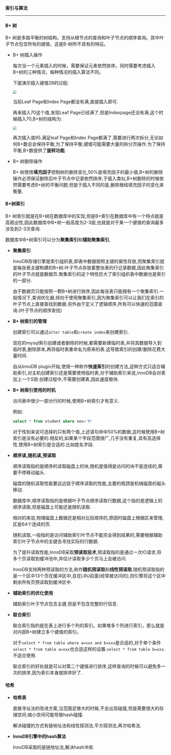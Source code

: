**索引与算法**

---

#### B+ 树

B+ 树是多路平衡的树结构，支持从根节点的查询和叶子节点的顺序查询。其中叶子节点包含所有的键值，这是B-树所不具有的特征。

+ B+ 树插入操作

  每次当一个元素插入的时候，需要保证元素依然排序。同时需要考虑插入B+树的三种情况，每种情况的插入算法不同。

  下面演示插入键值28的过程:

  <img src="E:\截图文件\插入28.png" style="zoom:67%;" />

  当前Leaf Page和Index Page都没有满,直接插入即可.

  再来插入70这个值,发现Leaf Page已经满了,但是Indexpage还没有满,这个时候插入70,B+树的结构为:

  <img src="E:\截图文件\插入70.png" style="zoom:67%;" />

  再次插入值95.满足leaf Page和Index Page都满了,需要进行两次拆分,无论如何B+数总会保持平衡,为了保持平衡,键值可能需要大量的拆分页操作.为了保持平衡,B+数提供了**旋转功能**.

+ B+ 树删除操作

  B+ 树使用**填充因子**控制树的删除变化,50%是填充因子的最小值,B+树的删除操作必须保证删除后叶子节点中记录依然排序,于插入类似,B+树删除的时候依然需要考虑B+树的平衡问题,但是于插入不同的是,删除根结填充因子的变化来衡量.

#### B+树索引

B+ 树索引就是在B+树在数据库中的实现,但是B+索引在数据库中有一个特点就是高扇出性,因此数据库中B+树一般高度为2-3层,也就是对于某一个键值的查询最多涉及到2-3次查询.

数据库中B+树索引可以分为**聚集索引**和**辅助聚集索引**,

+ **聚集索引**

  InnoDB存储引擎是索引组织表,即表中数据按照主键的属性存放,而聚集索引就是每张表主键构建的B+树.叶子节点存放着整张表的行记录数据,因此聚集索引的叶子节点就是数据页.聚集索引的这个特性巨大了索引组织表中数据也是索引的一部分.

  由于数据页只能按照一颗B+树进行排序,因此每张表只能拥有一个聚集索引.一般情况下,查询优化器,倾向于使用聚集索引,因为聚集索引可以让我们在索引的叶子节点上直接查找到数据.另外由于定义了逻辑顺序,所有可以快速的范围查询.(叶子节点的顺序查找)

+ **B+ 树索引的管理**

  创建索引可以通过`alter table`和`create index`来创建索引.

  现在的mysql索引创建或者删除的时候,都需要新建临时表,并将其数据导入到临时表,删除原本,再将临时表重命名为原来的表.这导致索引的创建/删除花费大量时间.

  自从InnoDB plugin开始,使用一种称作**快速索引**的创建方法,这种方式只适合辅助索引,对主机创建索引还是需要使用临时表,对于辅助索引来说,innoDB会对表加上一个S锁.创建过程中,不需要创建表,因此速度极快.

+ **B+ 树索引使用的时机**

  访问表中很少一部分行的时候,使用B+树索引才有意义.

  例如:

  ```sql
  select * from student where sex='M'
  ```

  对于性别来说可选择的只有两个值,上述语句命中50%的数据,这时候使用B+树索引是没有必要的.相反的,如果某个字段范围很广,几乎没有重复,具有高选择性,使用B+树索引是合适的.比如姓名字段.

+ **顺序读,随机读,预读取**

  顺序读取指的是顺序的读取磁盘上的块,随机度值得是访问的块不是连续的,需要不停移动磁头.

  磁盘的随机读取性能要远远低于顺序读取的性能,主要的瓶颈是机械磁盘的磁头移动.

  数据库中,顺序读取指的是根据叶子节点顺序读取行数据,这个指的是逻辑上的顺序读取,但是磁盘上可能还是随机读取.

  相对的来说,物理磁盘上数据还是相对比较顺序的,原因时磁盘上根据区来管理,区是64个连续的页.

  随机读取,一般指的是访问辅助索引叶节点不能完全得到结果的,需要根据辅助索引叶子节点中的主键去寻找实际的行数据.

  为了提升读取性能,InnoDB采取**预读取技术**,预读取指的是通过一次IO请求,将多个页读取到缓冲池中,并估计读取多少个页马上会被访问.

  InnoDB支持两种预读取的方法,称作**随机预读取**和**线性预读取**.随机预读取指的是一个区中13个页在缓冲区中,且在LRU前面(经常被访问的),则引擎将这个区中剩余所有页预读取到缓冲区中.

+ **辅助索引的优化使用**

  辅助索引叶子节点包含主键,但是不包含完整的行信息.

+ **联合索引**

  联合索引指的是在表上进行多个列的索引。如果堆多个列进行索引，那么就是对内部B+树建立多个键值的索引。

  对于`select * from table where a=xxx and b=xxx`是合适的,对于单个条件`select * from table a=xxx`也合适这样的设置.`select * from table b=xxx`.不适合使用.

  联合索引的好处就是可以对第二个键值进行排序,这样查询的时候可以避免多一次的排序,因为索引本身就排序好了.

#### 哈希

+ **哈希表**

  直接寻址法的改进方案,当范围足够大的时候,不会出现碰撞,但是需要很大的存储空间,缩小空间可能导致hash碰撞.

  解决碰撞的方式有链地址法和线性探测法,平方探测法,再次哈希法.

+ **InnoDB引擎中的hash算法**

  InnoDB采取的是链地址法,解决hash冲突.

